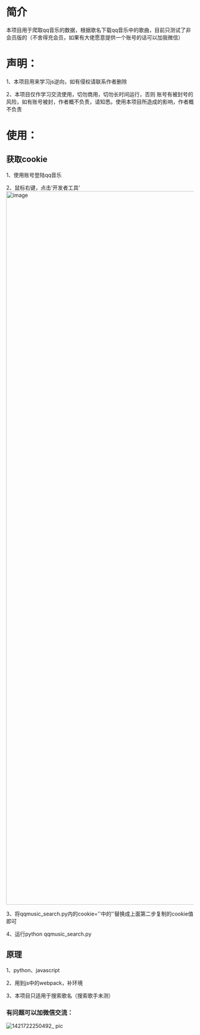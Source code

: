 # 简介
本项目用于爬取qq音乐的数据，根据歌名下载qq音乐中的歌曲，目前只测试了非会员版的（不舍得充会员，如果有大佬愿意提供一个账号的话可以加我微信）


# 声明：
1、本项目用来学习js逆向，如有侵权请联系作者删除 

2、本项目仅作学习交流使用，切勿商用，切勿长时间运行，否则 账号有被封号的风险，如有账号被封，作者概不负责，请知悉。使用本项目所造成的影响，作者概不负责
# 使用：
## 获取cookie
1、使用账号登陆qq音乐

2、鼠标右键，点击‘开发者工具’
<img width="1909" alt="image" src="https://github.com/user-attachments/assets/b62033ec-cdb8-49b0-9b16-4ed497b7ed7a">

3、将qqmusic_search.py内的cookie=''中的''替换成上面第二步复制的cookie值即可

4、运行python qqmusic_search.py
## 原理
1、python、javascript

2、用到js中的webpack，补环境

3、本项目只适用于搜索歌名（搜索歌手未测）

### 有问题可以加微信交流：

![1421722250492_ pic](https://github.com/user-attachments/assets/7cf0c113-0d65-4a14-a730-2a823f008dba)
